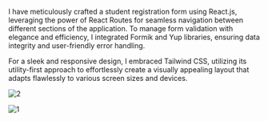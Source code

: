 I have meticulously crafted a student registration form using React.js, leveraging the power of React Routes for seamless navigation between different sections of the application. To manage form validation with elegance and efficiency, I integrated Formik and Yup libraries, ensuring data integrity and user-friendly error handling.

For a sleek and responsive design, I embraced Tailwind CSS, utilizing its utility-first approach to effortlessly create a visually appealing layout that adapts flawlessly to various screen sizes and devices. 

![2](https://github.com/azharalisheeno1/Students-Registration-Form/assets/113542585/78a8ef33-8be1-4571-b24a-268f1083f3b2)

![1](https://github.com/azharalisheeno1/Students-Registration-Form/assets/113542585/a6b01f92-b291-43f6-9ed5-72a0df1f504b)


